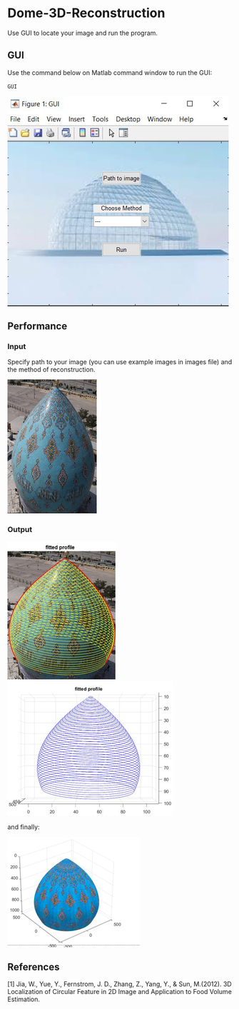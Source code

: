 # Dome-3D-Reconstruction
Use GUI to locate your image and run the program. 

## GUI

Use the command below on Matlab command window to run the GUI:

```bash
GUI
```

![the GUI](images/6.JPG)

## Performance

### Input

Specify path to your image (you can use example images in images file) and the method of reconstruction.

<img src="images/example1.jpg" width="200" height="300">


### Output

![Fitted profile](images/2.JPG)
![Fitted profile](images/3.JPG)

and finally:

![3D Model](images/5.JPG)

## References
<a id="1">[1]</a> 
Jia, W., Yue, Y., Fernstrom, J. D., Zhang, Z., Yang, Y., & Sun, M.(2012). 
3D Localization of Circular Feature in 2D Image and Application to Food Volume Estimation.

